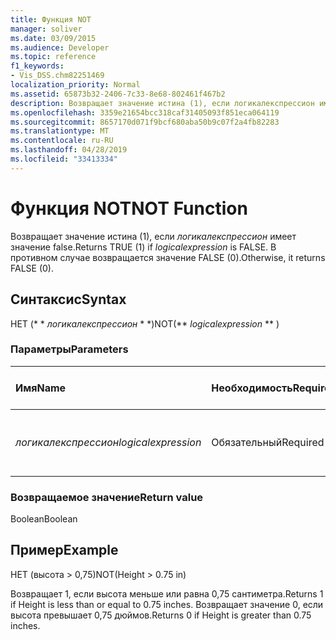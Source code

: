 ```yaml
---
title: Функция NOT
manager: soliver
ms.date: 03/09/2015
ms.audience: Developer
ms.topic: reference
f1_keywords:
- Vis_DSS.chm82251469
localization_priority: Normal
ms.assetid: 65873b32-2406-7c33-8e68-802461f467b2
description: Возвращает значение истина (1), если логикалекспрессион имеет значение FALSE. В противном случае возвращается значение FALSE (0).
ms.openlocfilehash: 3359e21654bcc318caf31405093f851eca064119
ms.sourcegitcommit: 8657170d071f9bcf680aba50b9c07f2a4fb82283
ms.translationtype: MT
ms.contentlocale: ru-RU
ms.lasthandoff: 04/28/2019
ms.locfileid: "33413334"
---
```

# <a name="not-function"></a><span data-ttu-id="0deec-104">Функция NOT</span><span class="sxs-lookup"><span data-stu-id="0deec-104">NOT Function</span></span>

<span data-ttu-id="0deec-105">Возвращает значение истина (1), если _логикалекспрессион_ имеет значение false.</span><span class="sxs-lookup"><span data-stu-id="0deec-105">Returns TRUE (1) if  _logicalexpression_ is FALSE.</span></span> <span data-ttu-id="0deec-106">В противном случае возвращается значение FALSE (0).</span><span class="sxs-lookup"><span data-stu-id="0deec-106">Otherwise, it returns FALSE (0).</span></span> 
  
## <a name="syntax"></a><span data-ttu-id="0deec-107">Синтаксис</span><span class="sxs-lookup"><span data-stu-id="0deec-107">Syntax</span></span>

<span data-ttu-id="0deec-108">НЕТ (\* \* *логикалекспрессион* \* \*)</span><span class="sxs-lookup"><span data-stu-id="0deec-108">NOT(\*\* *logicalexpression* \*\* )</span></span> 
  
### <a name="parameters"></a><span data-ttu-id="0deec-109">Параметры</span><span class="sxs-lookup"><span data-stu-id="0deec-109">Parameters</span></span>

|<span data-ttu-id="0deec-110">**Имя**</span><span class="sxs-lookup"><span data-stu-id="0deec-110">**Name**</span></span>|<span data-ttu-id="0deec-111">**Необходимость**</span><span class="sxs-lookup"><span data-stu-id="0deec-111">**Required/Optional**</span></span>|<span data-ttu-id="0deec-112">**Тип данных**</span><span class="sxs-lookup"><span data-stu-id="0deec-112">**Data Type**</span></span>|<span data-ttu-id="0deec-113">**Описание**</span><span class="sxs-lookup"><span data-stu-id="0deec-113">**Description**</span></span>|
|:-----|:-----|:-----|:-----|
| <span data-ttu-id="0deec-114">_логикалекспрессион_</span><span class="sxs-lookup"><span data-stu-id="0deec-114">_logicalexpression_</span></span> <br/> |<span data-ttu-id="0deec-115">Обязательный</span><span class="sxs-lookup"><span data-stu-id="0deec-115">Required</span></span>  <br/> |<span data-ttu-id="0deec-116">**String**</span><span class="sxs-lookup"><span data-stu-id="0deec-116">**String**</span></span> <br/> |<span data-ttu-id="0deec-117">Логическое выражение для оценки.</span><span class="sxs-lookup"><span data-stu-id="0deec-117">The logical expression to evaluate.</span></span>  <br/> |
   
### <a name="return-value"></a><span data-ttu-id="0deec-118">Возвращаемое значение</span><span class="sxs-lookup"><span data-stu-id="0deec-118">Return value</span></span>

<span data-ttu-id="0deec-119">Boolean</span><span class="sxs-lookup"><span data-stu-id="0deec-119">Boolean</span></span>
  
## <a name="example"></a><span data-ttu-id="0deec-120">Пример</span><span class="sxs-lookup"><span data-stu-id="0deec-120">Example</span></span>

<span data-ttu-id="0deec-121">НЕТ (высота \> 0,75)</span><span class="sxs-lookup"><span data-stu-id="0deec-121">NOT(Height \> 0.75 in)</span></span> 
  
<span data-ttu-id="0deec-122">Возвращает 1, если высота меньше или равна 0,75 сантиметра.</span><span class="sxs-lookup"><span data-stu-id="0deec-122">Returns 1 if Height is less than or equal to 0.75 inches.</span></span> <span data-ttu-id="0deec-123">Возвращает значение 0, если высота превышает 0,75 дюймов.</span><span class="sxs-lookup"><span data-stu-id="0deec-123">Returns 0 if Height is greater than 0.75 inches.</span></span> 
  

